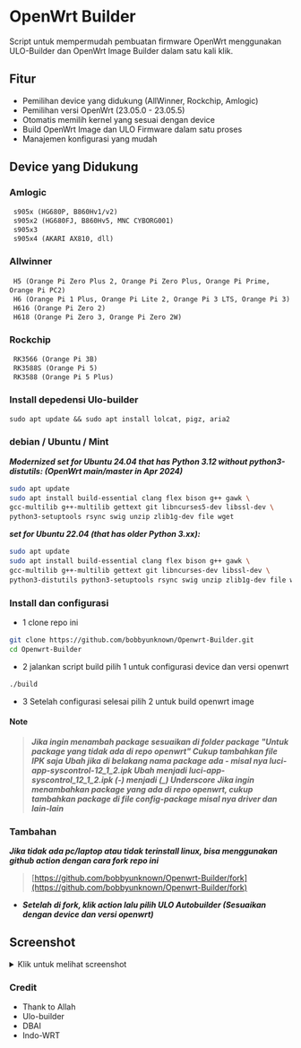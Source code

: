 # OpenWrt Builder

Script untuk mempermudah pembuatan firmware OpenWrt menggunakan ULO-Builder dan OpenWrt Image Builder dalam satu kali klik.

## Fitur

- Pemilihan device yang didukung (AllWinner, Rockchip, Amlogic)
- Pemilihan versi OpenWrt (23.05.0 - 23.05.5)
- Otomatis memilih kernel yang sesuai dengan device
- Build OpenWrt Image dan ULO Firmware dalam satu proses
- Manajemen konfigurasi yang mudah

## Device yang Didukung

 ### Amlogic
     s905x (HG680P, B860Hv1/v2)
     s905x2 (HG680FJ, B860Hv5, MNC CYBORG001)
     s905x3 
     s905x4 (AKARI AX810, dll)

 ### Allwinner
     H5 (Orange Pi Zero Plus 2, Orange Pi Zero Plus, Orange Pi Prime, Orange Pi PC2)
     H6 (Orange Pi 1 Plus, Orange Pi Lite 2, Orange Pi 3 LTS, Orange Pi 3)
     H616 (Orange Pi Zero 2)
     H618 (Orange Pi Zero 3, Orange Pi Zero 2W)

 ### Rockchip
     RK3566 (Orange Pi 3B)
     RK3588S (Orange Pi 5)
     RK3588 (Orange Pi 5 Plus)


### Install depedensi Ulo-builder
```
sudo apt update && sudo apt install lolcat, pigz, aria2
```

### debian / Ubuntu / Mint

***Modernized set for Ubuntu 24.04 that has Python 3.12 without python3-distutils: (OpenWrt main/master in Apr 2024)***

``` bash
sudo apt update
sudo apt install build-essential clang flex bison g++ gawk \
gcc-multilib g++-multilib gettext git libncurses5-dev libssl-dev \
python3-setuptools rsync swig unzip zlib1g-dev file wget
```

***set for Ubuntu 22.04 (that has older Python 3.xx):***
``` bash
sudo apt update
sudo apt install build-essential clang flex bison g++ gawk \
gcc-multilib g++-multilib gettext git libncurses-dev libssl-dev \
python3-distutils python3-setuptools rsync swig unzip zlib1g-dev file wget
```

### Install dan configurasi
- 1 clone repo ini
``` bash
git clone https://github.com/bobbyunknown/Openwrt-Builder.git
cd Openwrt-Builder
```
- 2 jalankan script build pilih 1 untuk configurasi device dan versi openwrt
``` bash
./build
```
- 3 Setelah configurasi selesai pilih 2 untuk build openwrt image

#### Note
> ***Jika ingin menambah package sesuaikan di folder package "Untuk package yang tidak ada di repo openwrt" Cukup tambahkan file IPK saja***
> ***Ubah jika di belakang nama package ada - misal nya luci-app-syscontrol-12_1_2.ipk Ubah menjadi luci-app-syscontrol_12_1_2.ipk (-) menjadi (_) Underscore***
> ***Jika ingin menambahkan package yang ada di repo openwrt, cukup tambahkan package di file config-package misal nya driver dan lain-lain***

### Tambahan 
***Jika tidak ada pc/laptop atau tidak terinstall linux, bisa menggunakan github action dengan cara fork repo ini***
> [https://github.com/bobbyunknown/Openwrt-Builder/fork](https://github.com/bobbyunknown/Openwrt-Builder/fork)
- ***Setelah di fork, klik action lalu pilih ULO Autobuilder (Sesuaikan dengan device dan versi openwrt)***


## Screenshot

<details>
<summary>Klik untuk melihat screenshot</summary>

![Pemilihan Device](img/1.png)
*Pemilihan Device*

![Proses Build Image](img/2.png)
*Proses Build Image*

![Build Selesai](img/3.png)
*Build Selesai*

</details>


### Credit
- Thank to Allah
- Ulo-builder
- DBAI
- Indo-WRT